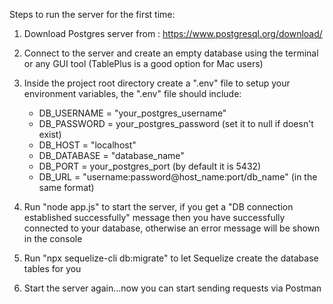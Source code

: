 Steps to run the server for the first time:

1) Download Postgres server from : https://www.postgresql.org/download/

2) Connect to the server and create an empty database using the terminal or any GUI tool (TablePlus is a good option for Mac users)

3) Inside the project root directory create a ".env" file to setup your environment variables, the ".env" file should include:
    - DB_USERNAME = "your_postgres_username"
    - DB_PASSWORD = your_postgres_password (set it to null if doesn't exist)
    - DB_HOST = "localhost"
    - DB_DATABASE = "database_name"
    - DB_PORT = your_postgres_port (by default it is 5432)
    - DB_URL = "username:password@host_name:port/db_name" (in the same format)

4) Run "node app.js" to start the server, if you get a "DB connection established successfully" message then you have successfully connected to your database, otherwise an error message will be shown in the console

5) Run "npx sequelize-cli db:migrate" to let Sequelize create the database tables for you

6) Start the server again...now you can start sending requests via Postman